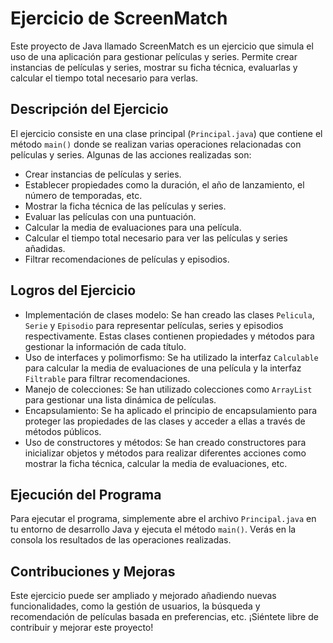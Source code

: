 
# Ejercicio de ScreenMatch

Este proyecto de Java llamado ScreenMatch es un ejercicio que simula el uso de una aplicación para gestionar películas y series. Permite crear instancias de películas y series, mostrar su ficha técnica, evaluarlas y calcular el tiempo total necesario para verlas.

## Descripción del Ejercicio

El ejercicio consiste en una clase principal (`Principal.java`) que contiene el método `main()` donde se realizan varias operaciones relacionadas con películas y series. Algunas de las acciones realizadas son:

- Crear instancias de películas y series.
- Establecer propiedades como la duración, el año de lanzamiento, el número de temporadas, etc.
- Mostrar la ficha técnica de las películas y series.
- Evaluar las películas con una puntuación.
- Calcular la media de evaluaciones para una película.
- Calcular el tiempo total necesario para ver las películas y series añadidas.
- Filtrar recomendaciones de películas y episodios.

## Logros del Ejercicio

- Implementación de clases modelo: Se han creado las clases `Pelicula`, `Serie` y `Episodio` para representar películas, series y episodios respectivamente. Estas clases contienen propiedades y métodos para gestionar la información de cada título.
- Uso de interfaces y polimorfismo: Se ha utilizado la interfaz `Calculable` para calcular la media de evaluaciones de una película y la interfaz `Filtrable` para filtrar recomendaciones.
- Manejo de colecciones: Se han utilizado colecciones como `ArrayList` para gestionar una lista dinámica de películas.
- Encapsulamiento: Se ha aplicado el principio de encapsulamiento para proteger las propiedades de las clases y acceder a ellas a través de métodos públicos.
- Uso de constructores y métodos: Se han creado constructores para inicializar objetos y métodos para realizar diferentes acciones como mostrar la ficha técnica, calcular la media de evaluaciones, etc.

## Ejecución del Programa

Para ejecutar el programa, simplemente abre el archivo `Principal.java` en tu entorno de desarrollo Java y ejecuta el método `main()`. Verás en la consola los resultados de las operaciones realizadas.

## Contribuciones y Mejoras

Este ejercicio puede ser ampliado y mejorado añadiendo nuevas funcionalidades, como la gestión de usuarios, la búsqueda y recomendación de películas basada en preferencias, etc. ¡Siéntete libre de contribuir y mejorar este proyecto!

